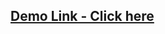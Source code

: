 ## [Demo Link - Click here](https://drive.google.com/file/d/1JUtBTLBueyO2ir2bojZXUfa7VCCGYspb/view?usp=share_link) 
